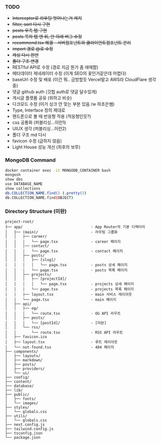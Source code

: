 ### TODO

- ~~Interceptor로 라우팅 벗어나는거 캐치~~
- ~~filter, sort 다시 구현~~
- ~~posts 우측 탭 구현~~
- ~~posts 목차 탭 맨 위, 만 아래 버그 수정~~
- ~~recommend.tsx 해결 - 서버컴포넌트와 클라이언트컴포넌트 분리~~
- ~~import 경로 @로 수정~~
- ~~캐싱 다시 한번~~
- ~~폴더 구조 변경~~
- RESTful API로 수정 (경로 지금 뭔가 좀 애매함)
- 메타데이터 제네레이터 수정 (이게 SEO의 꽃인거같은데 어렵다)
- baseUrl 수정 및 배포 (이건 뭐.. 금방할듯 Vercel말고 AWS라 CloudFlare 생각 중)
- 댓글 github auth (깃헙 auth로 댓글 달수있게)
- 게시글 플랫폼 공유 (위하고 비슷)
- 다크모드 수정 (이거 싱크 안 맞는 부분 있음 /w 하조은쌤)
- Type, Interface 정의 제대로
- 핸드폰으로 볼 때 반응형 적용 (적응형인듯?)
- css 공통화 (퍼블리싱...이런1)
- UIUX 생각 (퍼블리싱...이런2)
- 폴더 구조 md 다시
- favicon 수정 (급하지 않음)
- Light House 성능 개선 (최후의 보루)

### MongoDB Command

```sh
docker container exec -it MONGODB_CONTAINER bash
mongosh
show dbs
use DATABASE_NAME
show collections
db.COLLECTION_NAME.find() (.pretty())
db.COLLECTION_NAME.find(OBJECT)
```

### Directory Structure (미완)

```PlainText
project-root/
├── app/                               - App Router의 기본 디렉터리
│   ├── (main)/                        - 라우팅 그룹화
│   │   ├── career/
│   │   │   └── page.tsx               - career 페이지
│   │   │── contact/
│   │   │   └── page.tsx               - contact 페이지
│   │   ├── posts/
│   │   │   ├── [slug]/
│   │   │   │   └── page.tsx           - posts 상세 페이지
│   │   │   └── page.tsx               - posts 목록 페이지
│   │   ├── projects/
│   │   │   ├── [projectId]/
│   │   │   │   └── page.tsx           - projects 상세 페이지
│   │   │   └── page.tsx               - projects 목록 페이지
│   │   ├── layout.tsx                 - main 서비스 레이아웃
│   │   └── page.tsx                   - main 페이지
│   ├── api/
│   │   ├── og/
│   │   │   └── route.tsx              - OG API 라우트
│   │   ├── posts/
│   │   │   └── [postId]/              - [미완]
│   │   └── rss/
│   │       └── route.tsx              - RSS API 라우트
│   ├── favicon.ico
│   ├── layout.tsx                     - 루트 레이아웃
│   └── not-found.tsx                  - 404 페이지
├── components/             
│   ├── layouts/               
│   ├── markdown/           
│   ├── posts/              
│   ├── providers/             
│   └── ui/                
├── config/                
├── content/                
├── database/            
├── lib/                 
├── public/              
│   ├── fonts/
│   └── images/
├── styles/              
│   └── globals.css
├── utils/              
│   └── globals.css
├── next.config.js        
├── tailwind.config.js     
├── tsconfig.json          
└── package.json
```
